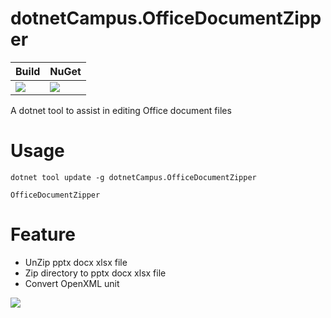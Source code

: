 # dotnetCampus.OfficeDocumentZipper

| Build | NuGet |
|--|--|
|![](https://github.com/dotnet-campus/dotnetCampus.OfficeDocumentZipper/workflows/.NET%20Core/badge.svg)|[![](https://img.shields.io/nuget/v/dotnetCampus.OfficeDocumentZipper.svg)](https://www.nuget.org/packages/dotnetCampus.OfficeDocumentZipper)|

A dotnet tool to assist in editing Office document files

# Usage

```
dotnet tool update -g dotnetCampus.OfficeDocumentZipper

OfficeDocumentZipper
```

# Feature

- UnZip pptx docx xlsx file
- Zip directory to pptx docx xlsx file
- Convert OpenXML unit

![](https://user-images.githubusercontent.com/16054566/91000954-01542600-e5fd-11ea-8b60-3eafeb8d781a.png)